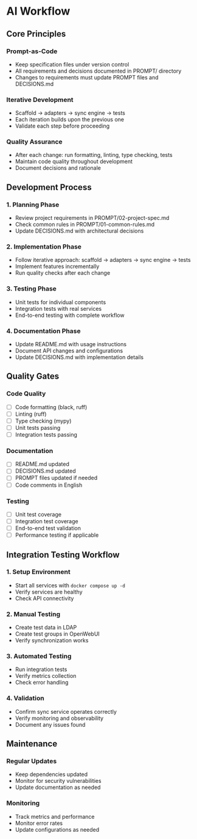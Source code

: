 # AI Workflow

## Core Principles

### Prompt-as-Code
- Keep specification files under version control
- All requirements and decisions documented in PROMPT/ directory
- Changes to requirements must update PROMPT files and DECISIONS.md

### Iterative Development
- Scaffold -> adapters -> sync engine -> tests
- Each iteration builds upon the previous one
- Validate each step before proceeding

### Quality Assurance
- After each change: run formatting, linting, type checking, tests
- Maintain code quality throughout development
- Document decisions and rationale

## Development Process

### 1. Planning Phase
- Review project requirements in PROMPT/02-project-spec.md
- Check common rules in PROMPT/01-common-rules.md
- Update DECISIONS.md with architectural decisions

### 2. Implementation Phase
- Follow iterative approach: scaffold -> adapters -> sync engine -> tests
- Implement features incrementally
- Run quality checks after each change

### 3. Testing Phase
- Unit tests for individual components
- Integration tests with real services
- End-to-end testing with complete workflow

### 4. Documentation Phase
- Update README.md with usage instructions
- Document API changes and configurations
- Update DECISIONS.md with implementation details

## Quality Gates

### Code Quality
- [ ] Code formatting (black, ruff)
- [ ] Linting (ruff)
- [ ] Type checking (mypy)
- [ ] Unit tests passing
- [ ] Integration tests passing

### Documentation
- [ ] README.md updated
- [ ] DECISIONS.md updated
- [ ] PROMPT files updated if needed
- [ ] Code comments in English

### Testing
- [ ] Unit test coverage
- [ ] Integration test coverage
- [ ] End-to-end test validation
- [ ] Performance testing if applicable

## Integration Testing Workflow

### 1. Setup Environment
- Start all services with `docker compose up -d`
- Verify services are healthy
- Check API connectivity

### 2. Manual Testing
- Create test data in LDAP
- Create test groups in OpenWebUI
- Verify synchronization works

### 3. Automated Testing
- Run integration tests
- Verify metrics collection
- Check error handling

### 4. Validation
- Confirm sync service operates correctly
- Verify monitoring and observability
- Document any issues found

## Maintenance

### Regular Updates
- Keep dependencies updated
- Monitor for security vulnerabilities
- Update documentation as needed

### Monitoring
- Track metrics and performance
- Monitor error rates
- Update configurations as needed
